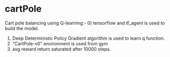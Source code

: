 # cartPole

Cart pole balancing using Q-learning:-
0) tensorflow and tf_agent is used to build the model.
1) Deep Deterministic Policy Gradient algorithm is used to learn q function.
3) "CartPole-v0" environment is used from gym
4) avg reward return saturated after 10000 steps.
